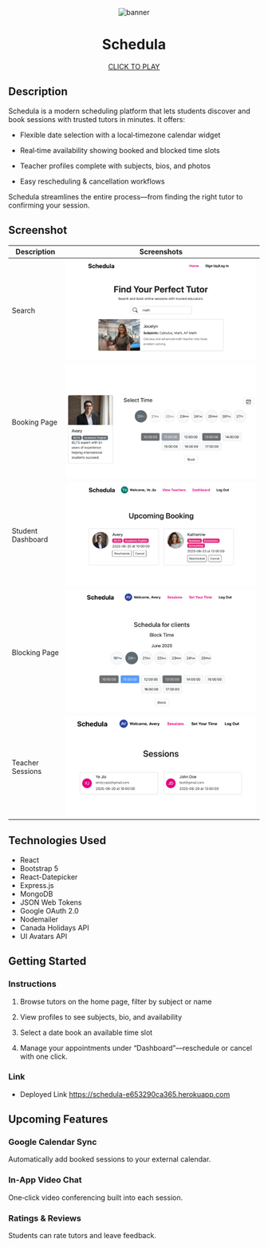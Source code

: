 <p align="center">
  <img src="https://media.istockphoto.com/id/1691940361/vector/calendar-schedule-sketchy-doodle-vector-icon-with-editable-stroke-the-icon-is-suitable-for.jpg?s=612x612&w=0&k=20&c=IaBrySmhDOsIqqtbgTw8903M1Y0KvCOSCtRsYCzV9Ag=" alt="banner" height="300">
</p>

<h1 align="center">Schedula</h1>

<p align="center">
  <a href="https://schedula-e653290ca365.herokuapp.com">CLICK TO PLAY</a>
</p>


## Description
Schedula is a modern scheduling platform that lets students discover and book sessions with trusted tutors in minutes. It offers:

- Flexible date selection with a local‑timezone calendar widget

- Real‑time availability showing booked and blocked time slots

- Teacher profiles complete with subjects, bios, and photos

- Easy rescheduling & cancellation workflows

Schedula streamlines the entire process—from finding the right tutor to confirming your session.




## Screenshot
| Description    | Screenshots                                      |
|---------------|-------------------------------------------------|
| Search     | <img src="./frontend/src/assets/search.png" alt="search page"> |
| Booking Page | <img src="./frontend/src/assets/book.png" alt="booking page"> |
| Student Dashboard | <img src="./frontend/src/assets/studnetdashboard.png" alt="student dashboard"> |
| Blocking Page     | <img src="./frontend/src/assets/blocktime.png" alt="blocking page"> |
| Teacher Sessions  | <img src="./frontend/src/assets/sessions.png" alt="teacher sessions"> |


## Technologies Used
- React
- Bootstrap 5
- React-Datepicker
- Express.js
- MongoDB
- JSON Web Tokens
- Google OAuth 2.0
- Nodemailer
- Canada Holidays API
- UI Avatars API

## Getting Started

### Instructions

1. Browse tutors
on the home page, filter by subject or name

2. View profiles
to see subjects, bio, and availability

3. Select a date
book an available time slot

4. Manage your appointments
under “Dashboard”—reschedule or cancel with one click.


### Link

- Deployed Link https://schedula-e653290ca365.herokuapp.com

## Upcoming Features

### Google Calendar Sync
Automatically add booked sessions to your external calendar.
### In‑App Video Chat
One‑click video conferencing built into each session.
### Ratings & Reviews
Students can rate tutors and leave feedback.